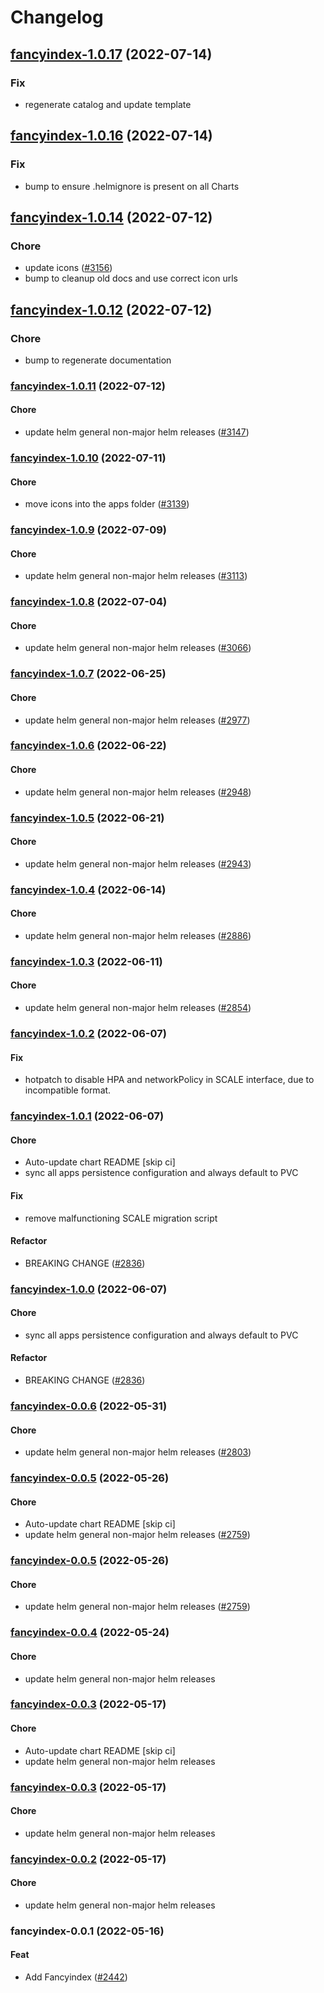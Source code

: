 # Changelog


## [fancyindex-1.0.17](https://github.com/truecharts/apps/compare/fancyindex-1.0.16...fancyindex-1.0.17) (2022-07-14)

### Fix

- regenerate catalog and update template



## [fancyindex-1.0.16](https://github.com/truecharts/apps/compare/fancyindex-1.0.14...fancyindex-1.0.16) (2022-07-14)

### Fix

- bump to ensure .helmignore is present on all Charts



## [fancyindex-1.0.14](https://github.com/truecharts/apps/compare/fancyindex-1.0.12...fancyindex-1.0.14) (2022-07-12)

### Chore

- update icons ([#3156](https://github.com/truecharts/apps/issues/3156))
- bump to cleanup old docs and use correct icon urls



## [fancyindex-1.0.12](https://github.com/truecharts/apps/compare/fancyindex-1.0.11...fancyindex-1.0.12) (2022-07-12)

### Chore

- bump to regenerate documentation



<a name="fancyindex-1.0.11"></a>

### [fancyindex-1.0.11](https://github.com/truecharts/apps/compare/fancyindex-1.0.10...fancyindex-1.0.11) (2022-07-12)

#### Chore

* update helm general non-major helm releases ([#3147](https://github.com/truecharts/apps/issues/3147))



<a name="fancyindex-1.0.10"></a>

### [fancyindex-1.0.10](https://github.com/truecharts/apps/compare/fancyindex-1.0.9...fancyindex-1.0.10) (2022-07-11)

#### Chore

* move icons into the apps folder ([#3139](https://github.com/truecharts/apps/issues/3139))



<a name="fancyindex-1.0.9"></a>

### [fancyindex-1.0.9](https://github.com/truecharts/apps/compare/fancyindex-1.0.8...fancyindex-1.0.9) (2022-07-09)

#### Chore

* update helm general non-major helm releases ([#3113](https://github.com/truecharts/apps/issues/3113))



<a name="fancyindex-1.0.8"></a>

### [fancyindex-1.0.8](https://github.com/truecharts/apps/compare/fancyindex-1.0.7...fancyindex-1.0.8) (2022-07-04)

#### Chore

* update helm general non-major helm releases ([#3066](https://github.com/truecharts/apps/issues/3066))



<a name="fancyindex-1.0.7"></a>

### [fancyindex-1.0.7](https://github.com/truecharts/apps/compare/fancyindex-1.0.6...fancyindex-1.0.7) (2022-06-25)

#### Chore

* update helm general non-major helm releases ([#2977](https://github.com/truecharts/apps/issues/2977))



<a name="fancyindex-1.0.6"></a>

### [fancyindex-1.0.6](https://github.com/truecharts/apps/compare/fancyindex-1.0.5...fancyindex-1.0.6) (2022-06-22)

#### Chore

* update helm general non-major helm releases ([#2948](https://github.com/truecharts/apps/issues/2948))



<a name="fancyindex-1.0.5"></a>

### [fancyindex-1.0.5](https://github.com/truecharts/apps/compare/fancyindex-1.0.4...fancyindex-1.0.5) (2022-06-21)

#### Chore

* update helm general non-major helm releases ([#2943](https://github.com/truecharts/apps/issues/2943))



<a name="fancyindex-1.0.4"></a>

### [fancyindex-1.0.4](https://github.com/truecharts/apps/compare/fancyindex-1.0.3...fancyindex-1.0.4) (2022-06-14)

#### Chore

* update helm general non-major helm releases ([#2886](https://github.com/truecharts/apps/issues/2886))



<a name="fancyindex-1.0.3"></a>

### [fancyindex-1.0.3](https://github.com/truecharts/apps/compare/fancyindex-1.0.2...fancyindex-1.0.3) (2022-06-11)

#### Chore

* update helm general non-major helm releases ([#2854](https://github.com/truecharts/apps/issues/2854))



<a name="fancyindex-1.0.2"></a>

### [fancyindex-1.0.2](https://github.com/truecharts/apps/compare/fancyindex-1.0.1...fancyindex-1.0.2) (2022-06-07)

#### Fix

* hotpatch to disable HPA and networkPolicy in SCALE interface, due to incompatible format.



<a name="fancyindex-1.0.1"></a>

### [fancyindex-1.0.1](https://github.com/truecharts/apps/compare/fancyindex-0.0.6...fancyindex-1.0.1) (2022-06-07)

#### Chore

* Auto-update chart README [skip ci]
* sync all apps persistence configuration and always default to PVC

#### Fix

* remove malfunctioning SCALE migration script

#### Refactor

* BREAKING CHANGE ([#2836](https://github.com/truecharts/apps/issues/2836))



<a name="fancyindex-1.0.0"></a>

### [fancyindex-1.0.0](https://github.com/truecharts/apps/compare/fancyindex-0.0.6...fancyindex-1.0.0) (2022-06-07)

#### Chore

* sync all apps persistence configuration and always default to PVC

#### Refactor

* BREAKING CHANGE ([#2836](https://github.com/truecharts/apps/issues/2836))



<a name="fancyindex-0.0.6"></a>

### [fancyindex-0.0.6](https://github.com/truecharts/apps/compare/fancyindex-0.0.5...fancyindex-0.0.6) (2022-05-31)

#### Chore

* update helm general non-major helm releases ([#2803](https://github.com/truecharts/apps/issues/2803))



<a name="fancyindex-0.0.5"></a>

### [fancyindex-0.0.5](https://github.com/truecharts/apps/compare/fancyindex-0.0.4...fancyindex-0.0.5) (2022-05-26)

#### Chore

* Auto-update chart README [skip ci]
* update helm general non-major helm releases ([#2759](https://github.com/truecharts/apps/issues/2759))



<a name="fancyindex-0.0.5"></a>

### [fancyindex-0.0.5](https://github.com/truecharts/apps/compare/fancyindex-0.0.4...fancyindex-0.0.5) (2022-05-26)

#### Chore

* update helm general non-major helm releases ([#2759](https://github.com/truecharts/apps/issues/2759))



<a name="fancyindex-0.0.4"></a>

### [fancyindex-0.0.4](https://github.com/truecharts/apps/compare/fancyindex-0.0.3...fancyindex-0.0.4) (2022-05-24)

#### Chore

* update helm general non-major helm releases



<a name="fancyindex-0.0.3"></a>

### [fancyindex-0.0.3](https://github.com/truecharts/apps/compare/fancyindex-0.0.2...fancyindex-0.0.3) (2022-05-17)

#### Chore

* Auto-update chart README [skip ci]
* update helm general non-major helm releases



<a name="fancyindex-0.0.3"></a>

### [fancyindex-0.0.3](https://github.com/truecharts/apps/compare/fancyindex-0.0.2...fancyindex-0.0.3) (2022-05-17)

#### Chore

* update helm general non-major helm releases



<a name="fancyindex-0.0.2"></a>

### [fancyindex-0.0.2](https://github.com/truecharts/apps/compare/fancyindex-0.0.1...fancyindex-0.0.2) (2022-05-17)

#### Chore

* update helm general non-major helm releases



<a name="fancyindex-0.0.1"></a>

### fancyindex-0.0.1 (2022-05-16)

#### Feat

* Add Fancyindex ([#2442](https://github.com/truecharts/apps/issues/2442))
